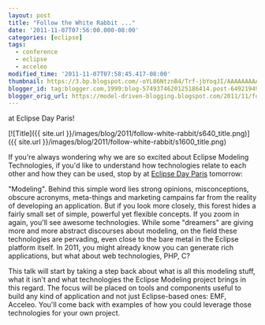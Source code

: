 ```yaml
---
layout: post
title: "Follow the White Rabbit ..."
date: '2011-11-07T07:56:00.000-08:00'
categories: [eclipse]
tags:
  - conference
  - eclipse
  - acceleo
modified_time: '2011-11-07T07:58:45.417-08:00'
thumbnail: https://3.bp.blogspot.com/-oYL86NtznB4/Trf-jbYoqJI/AAAAAAAAApI/cSwQ2ghyGMg/s72-c/title.png
blogger_id: tag:blogger.com,1999:blog-5749374620125186414.post-6492194988526543878
blogger_orig_url: https://model-driven-blogging.blogspot.com/2011/11/follow-white-rabbit.html
---
```


at Eclipse Day Paris!

[![Title]({{ site.url }}/images/blog/2011/follow-white-rabbit/s640_title.png)]({{ site.url }}/images/blog/2011/follow-white-rabbit/s1600_title.png)

If you're always wondering why we are so excited about Eclipse Modeling Technologies, if you'd like to understand how technologies relate to each other and how they can be used, stop by at [Eclipse Day Paris](https://www.eclipsedayparis.com/) tomorrow:

"Modeling". Behind this simple word lies strong opinions, misconceptions, obscure acronyms, meta-things and marketing campains far from the reality of developing an application. But if you look more closely, this forest hides a fairly small set of simple, powerful yet flexible concepts. If you zoom in again, you'll see awesome technologies. While some "dreamers" are giving more and more abstract discourses about modeling, on the field these technologies are pervading, even close to the bare metal in the Eclipse platform itself. In 2011, you might already know you can generate rich applications, but what about web technologies, PHP, C?

This talk will start by taking a step back about what is all this modeling stuff, what it isn't and what technologies the Eclipse Modeling project brings in this regard. The focus will be placed on tools and components useful to build any kind of application and not just Eclipse-based ones: EMF, Acceleo. You'll come back with examples of how you could leverage those technologies for your own project.

